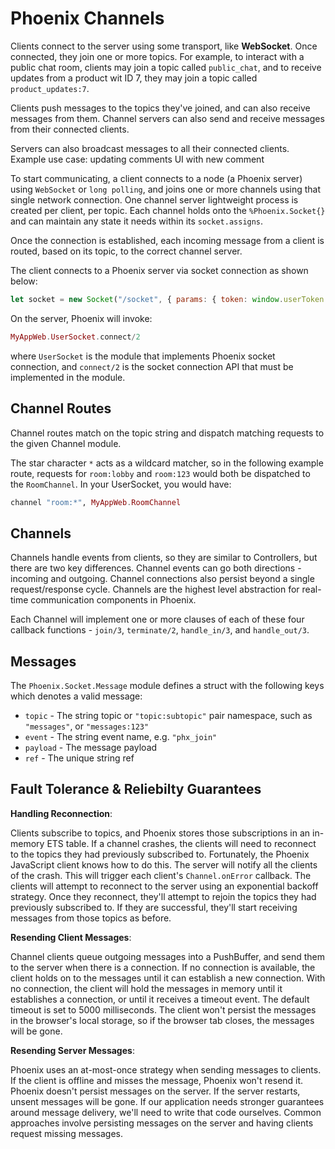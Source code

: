 # Phoenix Channels

Clients connect to the server using some transport, like **WebSocket**.
Once connected, they join one or more topics. For example, to interact with a public chat room, clients may join a topic called `public_chat`,
and to receive updates from a product wit ID 7, they may join a topic
called `product_updates:7`.

Clients push messages to the topics they've joined, and can also receive messages from them. Channel servers can also send and receive messages from their connected clients.

Servers can also broadcast messages to all their connected clients. Example use case: updating comments UI with new comment

To start communicating, a client connects to a node (a Phoenix server) using `WebSocket` or `long polling`, and joins one or more channels using
that single network connection. One channel server lightweight process is created per client, per topic. Each channel holds onto the `%Phoenix.Socket{}` and can maintain any state it needs within its `socket.assigns`.

Once the connection is established, each incoming message from a client is routed, based on its topic, to the correct channel server.

The client connects to a Phoenix server via socket connection as shown below:

```js
let socket = new Socket("/socket", { params: { token: window.userToken } });
```

On the server, Phoenix will invoke:

```elixir
MyAppWeb.UserSocket.connect/2
```

where `UserSocket` is the module that implements Phoenix socket connection, and `connect/2` is the socket connection API that must be implemented in the module.

## Channel Routes

Channel routes match on the topic string and dispatch matching requests to the given Channel module.

The star character `*` acts as a wildcard matcher, so in the following example route, requests for `room:lobby` and `room:123` would both be dispatched to the `RoomChannel`. In your UserSocket, you would have:

```elixir
channel "room:*", MyAppWeb.RoomChannel
```

## Channels

Channels handle events from clients, so they are similar to Controllers, but there are two key differences. Channel events can go both directions - incoming and outgoing. Channel connections also persist beyond a single request/response cycle. Channels are the highest level abstraction for real-time communication components in Phoenix.

Each Channel will implement one or more clauses of each of these four callback functions - `join/3`, `terminate/2`, `handle_in/3`, and `handle_out/3`.

## Messages

The `Phoenix.Socket.Message` module defines a struct with the following keys which denotes a valid message:

- `topic` - The string topic or `"topic:subtopic"` pair namespace, such as `"messages"`, or `"messages:123"`
- `event` - The string event name, e.g. `"phx_join"`
- `payload` - The message payload
- `ref` - The unique string ref

## Fault Tolerance & Reliebilty Guarantees

**Handling Reconnection**:

Clients subscribe to topics, and Phoenix stores those subscriptions in an in-memory ETS table. If a channel crashes, the clients will need to reconnect to the topics they had previously subscribed to. Fortunately, the Phoenix JavaScript client knows how to do this. The server will notify all the clients of the crash. This will trigger each client's `Channel.onError` callback. The clients will attempt to reconnect to the server using an exponential backoff strategy. Once they reconnect, they'll attempt to rejoin the topics they had previously subscribed to. If they are successful, they'll start receiving messages from those topics as before.

**Resending Client Messages**:

Channel clients queue outgoing messages into a PushBuffer, and send them to the server when there is a connection. If no connection is available, the client holds on to the messages until it can establish a new connection. With no connection, the client will hold the messages in memory until it establishes a connection, or until it receives a timeout event. The default timeout is set to 5000 milliseconds. The client won't persist the messages in the browser's local storage, so if the browser tab closes, the messages will be gone.

**Resending Server Messages**:

Phoenix uses an at-most-once strategy when sending messages to clients. If the client is offline and misses the message, Phoenix won't resend it. Phoenix doesn't persist messages on the server. If the server restarts, unsent messages will be gone. If our application needs stronger guarantees around message delivery, we'll need to write that code ourselves. Common approaches involve persisting messages on the server and having clients request missing messages.
